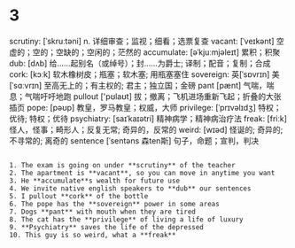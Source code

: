 # 3

scrutiny:  [ˈskruːtəni] n. 详细审查；监视；细看；选票复查
vacant: [ˈveɪkənt]  空虚的；空的；空缺的；空闲的；茫然的
accumulate:  [əˈkjuːmjəleɪt] 累积；积聚
dub: [dʌb] 给……起别名（或绰号）；封……为爵士; 译制；配音；复制；合成
cork: [kɔːk] 软木橡树皮；瓶塞；软木塞; 用瓶塞塞住
sovereign: 英[ˈsɒvrɪn] 美[ˈsɑːvrɪn] 至高无上的；有主权的; 君主；独立国；金磅
pant [pænt] 气喘，喘息；气喘吁吁地跑
pullout ['pʊlaʊt] 拔；撤离；飞机进场重新飞起；折叠的大张插页
pope: [pəʊp] 教皇，罗马教皇；权威，大师
privilege: [ˈprɪvəlɪdʒ] 特权；优待; 特权；优待
psychiatry: [saɪˈkaɪətri] 精神病学；精神病治疗法
freak: [friːk] 怪人，怪事；畸形人；反复无常; 奇异的，反常的
weird: [wɪəd] 怪诞的; 奇异的; 不寻常的; 离奇的
sentence [ˈsentəns 森ten斯] 句子，命题；宣判，判决
```

1. The exam is going on under **scrutiny** of the teacher
2. The apartment is **vacant**, so you can move in anytime you want  
3. He **accumulate**s wealth for future use
4. We invite native english speakers to **dub** our sentences
5. I pullout **cork** of the bottle
6. The pope has the **sovereign** power in some areas
7. Dogs **pant** with mouth when they are tired
8. The cat has the **privilege** of living a life of luxury
9. **Psychiatry** saves the life of the depressed
10. This guy is so weird, what a **freak**  
```